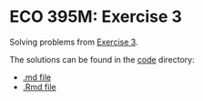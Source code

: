 # ECO 395M: Exercise 3
Solving problems from [Exercise 3](https://github.com/jgscott/ECO395M/blob/master/exercises/exercises03.md).

The solutions can be found in the [code](https://github.com/koneeb/data_mining_ex3/tree/main/code) directory:
- [.md file](https://github.com/koneeb/data_mining_ex3/blob/main/code/data_mining_ex3.md)
- [.Rmd file](https://github.com/koneeb/data_mining_ex3/blob/main/code/data_mining_ex3.Rmd)

